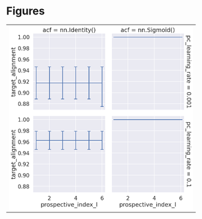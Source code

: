 
# Figures

|                                   |
|:----------------------------------|
| ![](./base-target-alignment-.png) |
